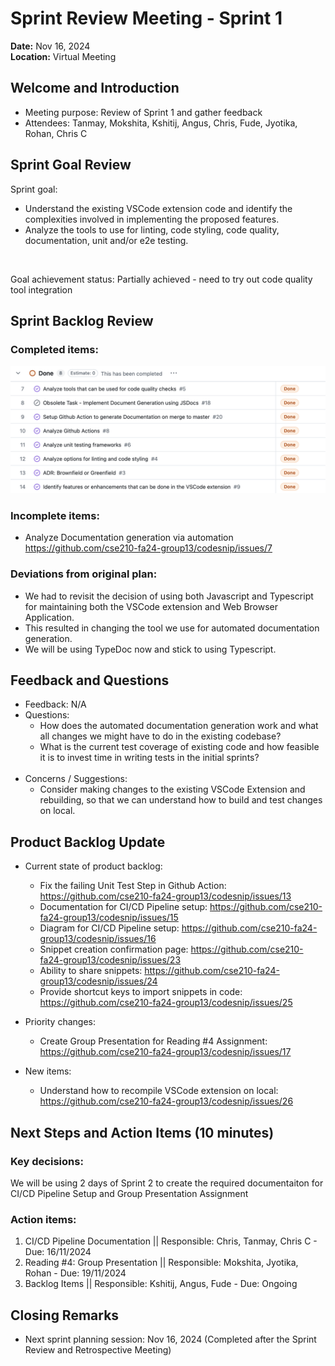 # Sprint Review Meeting - Sprint 1

**Date:** Nov 16, 2024 <br>
**Location:** Virtual Meeting

## Welcome and Introduction

- Meeting purpose: Review of Sprint 1 and gather feedback
- Attendees: Tanmay, Mokshita, Kshitij, Angus, Chris, Fude, Jyotika, Rohan, Chris C

## Sprint Goal Review

Sprint goal: 
- Understand the existing VSCode extension code and identify the complexities involved in implementing the proposed features. 
- Analyze the tools to use for linting, code styling, code quality, documentation, unit and/or e2e testing.
<br>

Goal achievement status: Partially achieved - need to try out code quality tool integration

## Sprint Backlog Review 

### Completed items:

![alt text](111624-sprint-1-done.png)

### Incomplete items:

- Analyze Documentation generation via automation	https://github.com/cse210-fa24-group13/codesnip/issues/7

### Deviations from original plan:

- We had to revisit the decision of using both Javascript and Typescript for maintaining both the VSCode extension and Web Browser Application. 
- This resulted in changing the tool we use for automated documentation generation.
- We will be using TypeDoc now and stick to using Typescript.

## Feedback and Questions

- Feedback: N/A    
- Questions: 
    - How does the automated documentation generation work and what all changes we might have to do in the existing codebase?
    - What is the current test coverage of existing code and how feasible it is to invest time in writing tests in the initial sprints?<br><br>
- Concerns / Suggestions:
    - Consider making changes to the existing VSCode Extension and rebuilding, so that we can understand how to build and test changes on local.

## Product Backlog Update

- Current state of product backlog:
    - Fix the failing Unit Test Step in Github Action: https://github.com/cse210-fa24-group13/codesnip/issues/13
    - Documentation for CI/CD Pipeline setup: https://github.com/cse210-fa24-group13/codesnip/issues/15
    - Diagram for CI/CD Pipeline setup: https://github.com/cse210-fa24-group13/codesnip/issues/16
    - Snippet creation confirmation page: https://github.com/cse210-fa24-group13/codesnip/issues/23
    - Ability to share snippets: https://github.com/cse210-fa24-group13/codesnip/issues/24
    - Provide shortcut keys to import snippets in code: https://github.com/cse210-fa24-group13/codesnip/issues/25

- Priority changes:
    - Create Group Presentation for Reading #4 Assignment: https://github.com/cse210-fa24-group13/codesnip/issues/17 
- New items:
    - Understand how to recompile VSCode extension on local: https://github.com/cse210-fa24-group13/codesnip/issues/26


## Next Steps and Action Items (10 minutes)

### Key decisions:

We will be using 2 days of Sprint 2 to create the required documentaiton for CI/CD Pipeline Setup and Group Presentation Assignment

### Action items:
1. CI/CD Pipeline Documentation || Responsible: Chris, Tanmay, Chris C - Due: 16/11/2024
2. Reading #4: Group Presentation || Responsible: Mokshita, Jyotika, Rohan - Due: 19/11/2024
3. Backlog Items || Responsible: Kshitij, Angus, Fude - Due: Ongoing

## Closing Remarks
    
- Next sprint planning session: Nov 16, 2024 (Completed after the Sprint Review and Retrospective Meeting)


